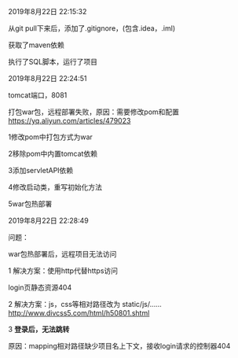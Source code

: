 2019年8月22日 22:15:32

从git pull下来后，添加了.gitignore，(包含.idea，.iml)

获取了maven依赖

执行了SQL脚本，运行了项目

2019年8月22日 22:24:51

tomcat端口，8081

打包war包，远程部署失败，原因：需要修改pom和配置
https://yq.aliyun.com/articles/479023

1修改pom中打包方式为war

2移除pom中内置tomcat依赖

3添加servletAPI依赖

4修改启动类，重写初始化方法

5war包热部署

2019年8月22日 22:28:49

问题：

war包热部署后，远程项目无法访问

1 解决方案：使用http代替https访问

login页静态资源404

2 解决方案：js，css等相对路径改为 static/js/……
http://www.divcss5.com/html/h50801.shtml

3 **登录后，无法跳转**

原因：mapping相对路径缺少项目名上下文，接收login请求的控制器404





